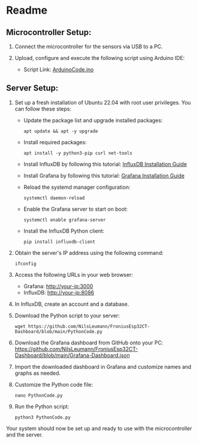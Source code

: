 # Readme

## Microcontroller Setup:

1. Connect the microcontroller for the sensors via USB to a PC.

2. Upload, configure and execute the following script using Arduino IDE:
   - Script Link: [ArduinoCode.ino](https://github.com/NilsLeumann/FroniusEsp32CT-Dashboard/blob/main/ArduinoCode.ino)

## Server Setup:

1. Set up a fresh installation of Ubuntu 22.04 with root user privileges. You can follow these steps:

   - Update the package list and upgrade installed packages:
     ```
     apt update && apt -y upgrade
     ```

   - Install required packages:
     ```
     apt install -y python3-pip curl net-tools
     ```

   - Install InfluxDB by following this tutorial: [InfluxDB Installation Guide](https://docs.influxdata.com/influxdb/v2/install/?t=Linux)

   - Install Grafana by following this tutorial: [Grafana Installation Guide](https://grafana.com/docs/grafana/latest/setup-grafana/installation/debian/)

   - Reload the systemd manager configuration:
     ```
     systemctl daemon-reload
     ```

   - Enable the Grafana server to start on boot:
     ```
     systemctl enable grafana-server
     ```

   - Install the InfluxDB Python client:
     ```
     pip install influxdb-client
     ```

2. Obtain the server's IP address using the following command:
   ```
   ifconfig
   ```

3. Access the following URLs in your web browser:
   - Grafana: [http://your-ip:3000](http://your-ip:3000)
   - InfluxDB: [http://your-ip:8086](http://your-ip:8086)

4. In InfluxDB, create an account and a database.

5. Download the Python script to your server:
   ```
   wget https://github.com/NilsLeumann/FroniusEsp32CT-Dashboard/blob/main/PythonCode.py
   ```

6. Download the Grafana dashboard from GitHub onto your PC:
   https://github.com/NilsLeumann/FroniusEsp32CT-Dashboard/blob/main/Grafana-Dashboard.json

7. Import the downloaded dashboard in Grafana and customize names and graphs as needed.

8. Customize the Python code file:
   ```
   nano PythonCode.py
   ```

9. Run the Python script:
   ```
   python3 PythonCode.py
   ```

Your system should now be set up and ready to use with the microcontroller and the server.
